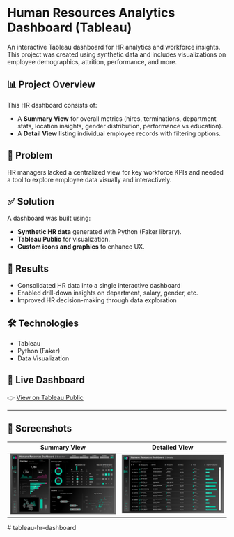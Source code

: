 # Human Resources Analytics Dashboard (Tableau)

An interactive Tableau dashboard for HR analytics and workforce insights. This project was created using synthetic data and includes visualizations on employee demographics, attrition, performance, and more.

## 📊 Project Overview

This HR dashboard consists of:
- A **Summary View** for overall metrics (hires, terminations, department stats, location insights, gender distribution, performance vs education).
- A **Detail View** listing individual employee records with filtering options.

## 🚩 Problem

HR managers lacked a centralized view for key workforce KPIs and needed a tool to explore employee data visually and interactively.

## ✅ Solution

A dashboard was built using:
- **Synthetic HR data** generated with Python (Faker library).
- **Tableau Public** for visualization.
- **Custom icons and graphics** to enhance UX.

## 🌟 Results

- Consolidated HR data into a single interactive dashboard
- Enabled drill-down insights on department, salary, gender, etc.
- Improved HR decision-making through data exploration

## 🛠️ Technologies

- Tableau
- Python (Faker)
- Data Visualization

## 🔗 Live Dashboard

👉 [View on Tableau Public](https://public.tableau.com/app/profile/baraa.salkini/viz/HumanResourceDashboard_17187075120850/HRSummary)

---

## 📸 Screenshots

| Summary View | Detailed View |
|--------------|----------------|
| ![](screenshots/summary-dashboard.png) | ![](screenshots/detailed-view.png) |

#   t a b l e a u - h r - d a s h b o a r d 
 
 
